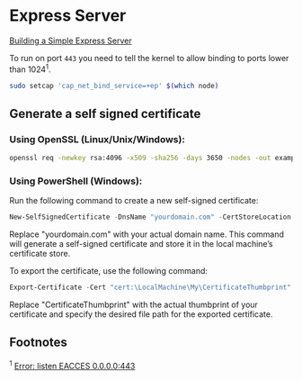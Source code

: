 # Express Server

[Building a Simple Express Server](https://www.javascripttutorial.net/nodejs-tutorial/simple-express-server/)

To run on port `443` you need to tell the kernel to allow binding to ports lower than 1024<sup>1</sup>.

```bash
sudo setcap 'cap_net_bind_service=+ep' $(which node)
```

## Generate a self signed certificate

### Using OpenSSL (Linux/Unix/Windows):

```bash
openssl req -newkey rsa:4096 -x509 -sha256 -days 3650 -nodes -out example.crt -keyout example.key
```

### Using PowerShell (Windows):

Run the following command to create a new self-signed certificate:

```PowerShell
New-SelfSignedCertificate -DnsName "yourdomain.com" -CertStoreLocation "cert:\LocalMachine\My"
```

Replace "yourdomain.com" with your actual domain name. This command will generate a self-signed certificate and store it in the local machine’s certificate store.

To export the certificate, use the following command:

```PowerShell
Export-Certificate -Cert "cert:\LocalMachine\My\CertificateThumbprint" -FilePath "C:\path\to\certificate.cer"
```

Replace "CertificateThumbprint" with the actual thumbprint of your certificate and specify the desired file path for the exported certificate.

## Footnotes

<sup>1</sup> [Error: listen EACCES 0.0.0.0:443](https://stackoverflow.com/questions/50112186/error-listen-eacces-0-0-0-0443)